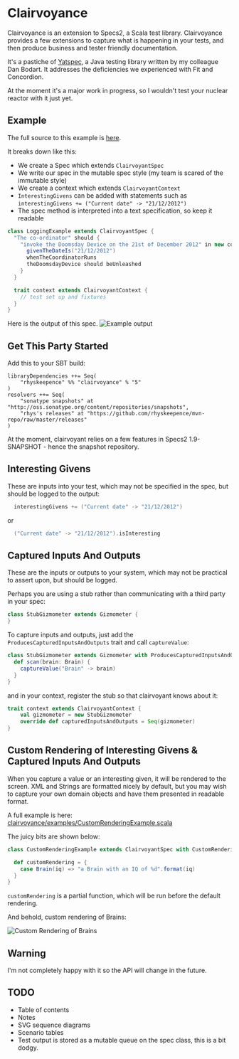 Clairvoyance
============

Clairvoyance is an extension to Specs2, a Scala test library. Clairvoyance provides a few extensions to capture what is happening in your tests, and then produce business and tester friendly documentation.

It's a pastiche of [Yatspec](http://code.google.com/p/yatspec), a Java testing library written by my colleague Dan Bodart. It addresses the deficiencies we experienced with Fit and Concordion.

At the moment it's a major work in progress, so I wouldn't test your nuclear reactor with it just yet.

Example
-------

The full source to this example is [here](https://github.com/rhyskeepence/clairvoyance/blob/master/src/test/scala/clairvoyance/examples/LoggingExample.scala).

It breaks down like this:

* We create a Spec which extends `ClairvoyantSpec`
* We write our spec in the mutable spec style (my team is scared of the immutable style)
* We create a context which extends `ClairvoyantContext`
* `InterestingGivens` can be added with statements such as `interestingGivens += ("Current date" -> "21/12/2012")`
* The spec method is interpreted into a text specification, so keep it readable

```scala
class LoggingExample extends ClairvoyantSpec {
  "The co-ordinator" should {
    "invoke the Doomsday Device on the 21st of December 2012" in new context {
      givenTheDateIs("21/12/2012")
      whenTheCoordinatorRuns
      theDoomsdayDevice should beUnleashed
    }
  }

  trait context extends ClairvoyantContext {
    // test set up and fixtures
  }
}
```

Here is the output of this spec.
![Example output](http://github.com/rhyskeepence/clairvoyance/raw/master/doc/example-output.jpg)

Get This Party Started
----------------------

Add this to your SBT build:

    libraryDependencies ++= Seq(
        "rhyskeepence" %% "clairvoyance" % "5"
    )
    resolvers ++= Seq(
        "sonatype snapshots" at "http://oss.sonatype.org/content/repositories/snapshots",
        "rhys's releases" at "https://github.com/rhyskeepence/mvn-repo/raw/master/releases"
    )

At the moment, clairvoyant relies on a few features in Specs2 1.9-SNAPSHOT - hence the snapshot repository.

Interesting Givens
------------------

These are inputs into your test, which may not be specified in the spec, but should be logged to the output:

```scala
  interestingGivens += ("Current date" -> "21/12/2012")
```

or

```scala
  ("Current date" -> "21/12/2012").isInteresting
```


Captured Inputs And Outputs
---------------------------

These are the inputs or outputs to your system, which may not be practical to assert upon, but should be logged.

Perhaps you are using a stub rather than communicating with a third party in your spec:

```scala
class StubGizmometer extends Gizmometer {
}
```

To capture inputs and outputs, just add the `ProducesCapturedInputsAndOutputs` trait and call `captureValue`:

```scala
class StubGizmometer extends Gizmometer with ProducesCapturedInputsAndOutputs {
  def scan(brain: Brain) {
    captureValue("Brain" -> brain)
  }
}
```

and in your context, register the stub so that clairvoyant knows about it:

```scala
trait context extends ClairvoyantContext {
    val gizmometer = new StubGizmometer
    override def capturedInputsAndOutputs = Seq(gizmometer)
}
```

Custom Rendering of Interesting Givens & Captured Inputs And Outputs
--------------------------------------------------------------------

When you capture a value or an interesting given, it will be rendered to the screen. XML and Strings are formatted nicely by default, but you may wish to capture your own domain objects and have them presented in readable format.

A full example is here: [clairvoyance/examples/CustomRenderingExample.scala](https://github.com/rhyskeepence/clairvoyance/blob/master/src/test/scala/clairvoyance/examples/CustomRenderingExample.scala)

The juicy bits are shown below:

```scala
class CustomRenderingExample extends ClairvoyantSpec with CustomRendering {

  def customRendering = {
    case Brain(iq) => "a Brain with an IQ of %d".format(iq)
  }
}
```

`customRendering` is a partial function, which will be run before the default rendering.

And behold, custom rendering of Brains:

![Custom Rendering of Brains](http://github.com/rhyskeepence/clairvoyance/raw/master/doc/custom-rendering.jpg)

Warning
-------

I'm not completely happy with it so the API will change in the future.

TODO
----

* Table of contents
* Notes
* SVG sequence diagrams
* Scenario tables
* Test output is stored as a mutable queue on the spec class, this is a bit dodgy.
